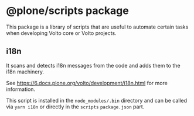 # @plone/scripts package

This package is a library of scripts that are useful to automate certain tasks when developing Volto core or Volto projects.

## i18n

It scans and detects i18n messages from the code and adds them to the i18n machinery.

See https://6.docs.plone.org/volto/development/i18n.html for more information.

This script is installed in the `node_modules/.bin` directory and can be called via `yarn i18n` or directly in the `scripts` `package.json` part.
